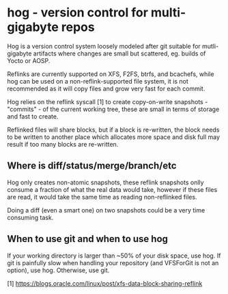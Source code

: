 hog - version control for multi-gigabyte repos
==============================================

Hog is a version control system loosely modeled after git suitable for mutli-gigabyte artifacts where changes are small but scattered, eg. builds of Yocto or AOSP.


Reflinks are currently supported on XFS, F2FS, btrfs, and bcachefs, while hog can be used on a non-reflink-supported file system, it is not recommended as it will copy files and grow very fast for each commit.


Hog relies on the reflink syscall [1] to create copy-on-write snapshots - "commits" - of the current working tree, these are small in terms of storage and fast to create.


Reflinked files will share blocks, but if a block is re-written, the block needs to be written to another place which allocates more space and disk full may result if too many blocks are re-written.


Where is diff/status/merge/branch/etc
-------------------------------------
Hog only creates non-atomic snapshots, these reflink snapshots onlly consume a fraction of what the real data would take, however if these files are read, it would take the same time as reading non-reflinked files.


Doing a diff (even a smart one) on two snapshots could be a very time consuming task.

When to use git and when to use hog
-----------------------------------
If your working directory is larger than ~50% of your disk space, use hog.
If git is painfully slow when handling your repository (and VFSForGit is not an option), use hog.
Otherwise, use git.

[1] https://blogs.oracle.com/linux/post/xfs-data-block-sharing-reflink